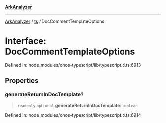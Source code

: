 [**ArkAnalyzer**](../../../../README.md)

***

[ArkAnalyzer](../../../../globals.md) / [ts](../README.md) / DocCommentTemplateOptions

# Interface: DocCommentTemplateOptions

Defined in: node\_modules/ohos-typescript/lib/typescript.d.ts:6913

## Properties

### generateReturnInDocTemplate?

> `readonly` `optional` **generateReturnInDocTemplate**: `boolean`

Defined in: node\_modules/ohos-typescript/lib/typescript.d.ts:6914
